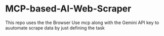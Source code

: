 # MCP-based-AI-Web-Scraper
This repo uses the the Browser Use mcp along with the Gemini API key to auutomate scrape data by just defining the task 
